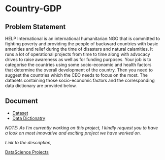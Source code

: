 # Country-GDP

## Problem Statement 
HELP International is an international humanitarian NGO that is committed to fighting poverty and providing the people of backward countries with basic amenities and relief during the time of disasters and natural calamities. It runs a lot of operational projects from time to time along with advocacy drives to raise awareness as well as for funding purposes.
Your job is to categorise the countries using some socio-economic and health factors that determine the overall development of the country. Then you need to suggest the countries which the CEO needs to focus on the most.  The datasets containing those socio-economic factors and the corresponding data dictionary are provided below.

## Document
- [Dataset](https://github.com/DakshinGowda/Country-GDP/blob/main/Country-data.csv)
- [Data Dictionatry](https://github.com/DakshinGowda/Country-GDP/blob/main/data-dictionary%2B.csv)

_NOTE: As I'm currently working on this project, I kindly request you to have a look on most innovative and exciting project we have worked on._ 

_Link to the description,_

[DataScience Projects](https://github.com/DakshinGowda/DataScience-Projects)
